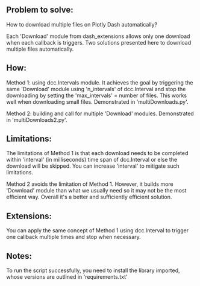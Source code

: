 ## Problem to solve:

How to download multiple files on Plotly Dash automatically?

Each 'Download' module from dash_extensions allows only one download when each callback is triggers. Two solutions presented here to download multiple files automatically.

## How:

Method 1: using dcc.Intervals module. It achieves the goal by triggering the same 'Download' module using 'n_intervals' of dcc.Interval and stop the downloading by setting the 'max_intervals' = number of files. This works well when downloading small files. Demonstrated in 'multiDownloads.py'.

Method 2: building and call for multiple 'Download' modules. Demonstrated in 'multiDownloads2.py'.

## Limitations:

The limitations of Method 1 is that each download needs to be completed within 'interval' (in milliseconds) time span of dcc.Interval or else the download will be skipped. You can increase 'interval' to mitigate such limitations.

Method 2 avoids the limitation of Method 1. However, it builds more 'Download' module than what we usually need so it may not be the most efficient way. Overall it's a better and sufficiently efficient solution.

## Extensions:

You can apply the same concept of Method 1 using dcc.Interval to trigger one callback multiple times and stop when necessary.

## Notes:

To run the script successfully, you need to install the library imported, whose versions are outlined in 'requirements.txt'
